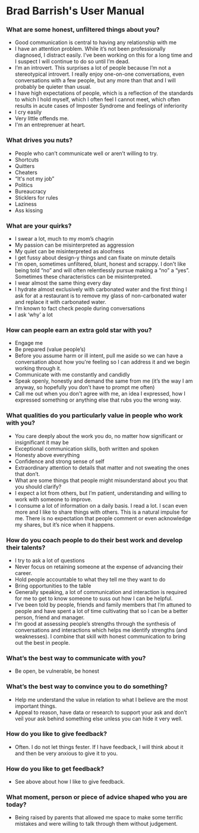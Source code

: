 # Brad Barrish's User Manual

### What are some honest, unfiltered things about you?
* Good communication is central to having any relationship with me
* I have an attention problem. While it’s not been professionally diagnosed, I distract easily. I’ve been working on this for a long time and I suspect I will continue to do so until I’m dead.
* I’m an introvert. This surprises a lot of people because I’m not a stereotypical introvert. I really enjoy one-on-one conversations, even conversations with a few people, but any more than that and I will probably be quieter than usual. 
* I have high expectations of people, which is a reflection of the standards to which I hold myself, which I often feel I cannot meet, which often results in acute cases of Imposter Syndrome and feelings of inferiority
* I cry easily
* Very little offends me.
* I'm an entreprenuer at heart. 
	
### What drives you nuts?
* People who can’t communicate well or aren’t willing to try. 
* Shortcuts
* Quitters
* Cheaters
* “It's not my job”
* Politics
* Bureaucracy
* Sticklers for rules
* Laziness
* Ass kissing
	
### What are your quirks?
* I swear a lot, much to my mom’s chagrin
* My passion can be misinterpreted as aggression
* My quiet can be misinterpreted as aloofness
* I get fussy about design-y things and can fixate on minute details
* I'm open, sometimes unfiltered, blunt, honest and scrappy. I don't like being told “no” and will often relentlessly pursue making a “no” a “yes”. Sometimes these characteristics can be misinterpreted. 
* I wear almost the same thing every day
* I hydrate almost exclusively with carbonated water and the first thing I ask for at a restaurant is to remove my glass of non-carbonated water and replace it with carbonated water.
* I’m known to fact check people during conversations 
* I ask ‘why’ a lot

### How can people earn an extra gold star with you?
* Engage me
* Be prepared (value people’s)
* Before you assume harm or ill intent, pull me aside so we can have a conversation about how you're feeling so I can address it and we begin working through it.
* Communicate with me constantly and candidly
* Speak openly, honestly and demand the same from me (it’s the way I am anyway, so hopefully you don’t have to prompt me often)
* Call me out when you don't agree with me, an idea I expressed, how I expressed something or anything else that rubs you the wrong way.

### What qualities do you particularly value in people who work with you?
* You care deeply about the work you do, no matter how significant or insignificant it may be
* Exceptional communication skills, both written and spoken
* Honesty above everything
* Confidence and strong sense of self
* Extraordinary attention to details that matter and not sweating the ones that don’t. 
* What are some things that people might misunderstand about you that you should clarify?
* I expect a lot from others, but I’m patient, understanding and willing to work with someone to improve.
* I consume a lot of information on a daily basis. I read a lot. I scan even more and I like to share things with others. This is a natural impulse for me. There is no expectation that people comment or even acknowledge my shares, but it’s nice when it happens. 

### How do you coach people to do their best work and develop their talents?
* I try to ask a lot of questions
* Never focus on retaining someone at the expense of advancing their career.
* Hold people accountable to what they tell me they want to do
* Bring opportunities to the table
* Generally speaking, a lot of communication and interaction is required for me to get to know someone to suss out how I can be helpful.
* I’ve been told by people, friends and family members that I’m attuned to people and have spent a lot of time cultivating that so I can be a better person, friend and manager.
* I’m good at assessing people’s strengths through the synthesis of conversations and interactions which helps me identify strengths (and weaknesses). I combine that skill with honest communication to bring out the best in people.

### What’s the best way to communicate with you?
* Be open, be vulnerable, be honest

### What’s the best way to convince you to do something?
* Help me understand the value in relation to what I believe are the most important things. 
* Appeal to reason, have data or research to support your ask and don’t veil your ask behind something else unless you can hide it very well.

### How do you like to give feedback?
* Often. I do not let things fester. If I have feedback, I will think about it and then be very anxious to give it to you.

### How do you like to get feedback?
* See above about how I like to give feedback.

### What moment, person or piece of advice shaped who you are today?
* Being raised by parents that allowed me space to make some terrific mistakes and were willing to talk through them without judgement. 

